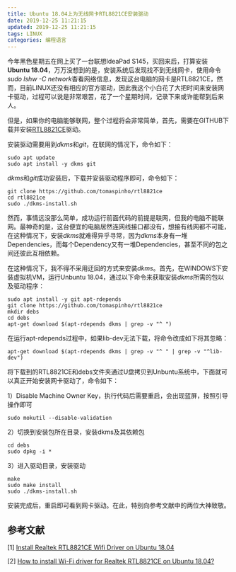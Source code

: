 ```yaml
---
title: Ubuntu 18.04上为无线网卡RTL8821CE安装驱动
date: 2019-12-25 11:21:15
updated: 2019-12-25 11:21:15
tags: LINUX
categories: 编程语言
---
```



今年黑色星期五在网上买了一台联想IdeaPad S145，买回来后，打算安装**Ubuntu 18.04**，万万没想到的是，安装系统后发现找不到无线网卡，使用命令*sudo lshw -C network*杳看网络信息，发现这台电脑的网卡是RTL8821CE，然而，目前LINUX还没有相应的官方驱动，因此我这个小白花了大把时间来安装网卡驱动，过程可以说是非常艰苦，花了一个星期时间，记录下来或许能帮到后来人。

但是，如果你的电脑能够联网，整个过程将会非常简单，首先，需要在GITHUB下载并安装[RTL8821CE](https://github.com/tomaspinho/rtl8821ce)驱动。

安装驱动需要用到*dkms*和*git*，在联网的情况下，命令如下：

```
sudo apt update
sudo apt install -y dkms git
```

*dkms*和*git*成功安装后，下载并安装驱动程序即可，命令如下：

```
git clone https://github.com/tomaspinho/rtl8821ce
cd rtl8821ce
sudo ./dkms-install.sh
```

然而，事情远没那么简单，成功运行前面代码的前提是联网，但我的电脑不能联网。最神奇的是，这台便宜的电脑居然连网线接口都没有，想接有线网都不可能，在这种情况下，安装*dkms*就难得异乎寻常，因为*dkms*本身有一堆Dependencies，而每个Dependency又有一堆Dependencies，甚至不同的包之间还彼此互相依赖。

在这种情况下，我不得不采用迂回的方式来安装*dkms*。首先，在WINDOWS下安装虚拟机VM，运行Unbuntu 18.04，通过以下命令来获取安装*dkms*所需的包以及驱动程序：

```
sudo apt install -y git apt-rdepends
git clone https://github.com/tomaspinho/rtl8821ce
mkdir debs
cd debs
apt-get download $(apt-rdepends dkms | grep -v "^ ")
```
在运行apt-rdepends过程中，如果lib-dev无法下载，将命令改成如下将其忽略：

```
apt-get download $(apt-rdepends dkms | grep -v "^ " | grep -v "^lib-dev")
```

将下载到的RTL8821CE和debs文件夹通过U盘拷贝到Unbuntu系统中，下面就可以真正开始安装网卡驱动了，命令如下：

1）Disable Machine Owner Key，执行代码后需要重启，会出现蓝屏，按照引导操作即可

```
sudo mokutil --disable-validation
```

2）切换到安装包所在目录，安装dkms及其依赖包

```
cd debs
sudo dpkg -i * 

```

3）进入驱动目录，安装驱动

```
make
sudo make install
sudo ./dkms-install.sh
```

安装完成后，重启即可看到网卡驱动。在此，特别向参考文献中的两位大神致敬。

## 参考文献

[1] [Install Realtek RTL8821CE Wifi Driver on Ubuntu 18.04](https://xianwen.me/2019/09/04/install-realtek-rtl8821ce-wifi-driver-on-ubuntu-18-04/)

[2] [How to install Wi-Fi driver for Realtek RTL8821CE on Ubuntu 18.04? ](https://askubuntu.com/questions/1071299/how-to-install-wi-fi-driver-for-realtek-rtl8821ce-on-ubuntu-18-04)
